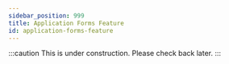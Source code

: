 ```yaml
---
sidebar_position: 999
title: Application Forms Feature
id: application-forms-feature
---
```


:::caution
This is under construction. Please check back later.
:::